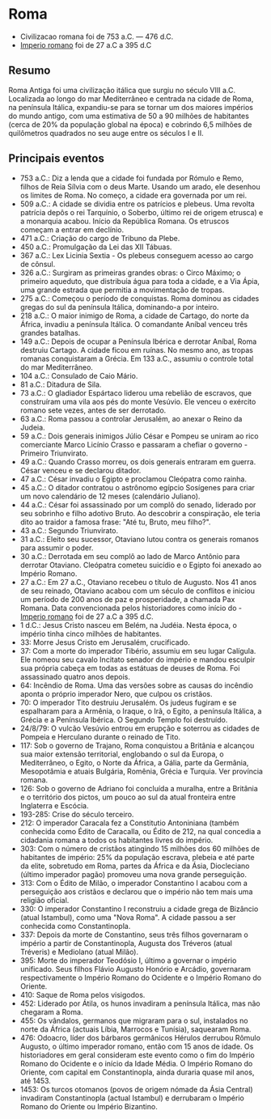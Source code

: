 # Roma

- Civilizacao romana foi de 753 a.C. — 476 d.C. 
- [Imperio romano](imperio-romano) foi de 27 a.C a 395 d.C

## Resumo

Roma Antiga foi uma civilização itálica que surgiu no século VIII a.C. Localizada ao longo do mar Mediterrâneo e centrada na cidade de Roma, na península Itálica, expandiu-se para se tornar um dos maiores impérios do mundo antigo, com uma estimativa de 50 a 90 milhões de habitantes (cerca de 20% da população global na época) e cobrindo 6,5 milhões de quilômetros quadrados no seu auge entre os séculos I e II.

## Principais eventos

- 753 a.C.: Diz a lenda que a cidade foi fundada por Rómulo e Remo, filhos de Reia Sílvia com o deus Marte. Usando um arado, ele desenhou os limites de Roma. No começo, a cidade era governada por um rei.
- 509 a.C.: A cidade se dividia entre os patrícios e plebeus. Uma revolta patrícia depôs o rei Tarquínio, o Soberbo, último rei de origem etrusca) e a monarquia acabou. Início da República Romana. Os etruscos começam a entrar em declínio.
- 471 a.C.: Criação do cargo de Tribuno da Plebe.
- 450 a.C.: Promulgação da Lei das XII Tábuas.
- 367 a.C.: Lex Licinia Sextia - Os plebeus conseguem acesso ao cargo de cônsul.
- 326 a.C.: Surgiram as primeiras grandes obras: o Circo Máximo; o primeiro aqueduto, que distribuía água para toda a cidade, e a Via Ápia, uma grande estrada que permitia a movimentação de tropas.
- 275 a.C.: Começou o período de conquistas. Roma dominou as cidades gregas do sul da península Itálica, dominando-a por inteiro.
- 218 a.C.: O maior inimigo de Roma, a cidade de Cartago, do norte da África, invadiu a península Itálica. O comandante Aníbal venceu três grandes batalhas.
- 149 a.C.: Depois de ocupar a Península Ibérica e derrotar Aníbal, Roma destruiu Cartago. A cidade ficou em ruínas. No mesmo ano, as tropas romanas conquistaram a Grécia. Em 133 a.C., assumiu o controle total do mar Mediterrâneo.
- 104 a.C.: Consulado de Caio Mário.
- 81 a.C.: Ditadura de Sila.
- 73 a.C.: O gladiador Espártaco liderou uma rebelião de escravos, que construíram uma vila aos pés do monte Vesúvio. Ele venceu o exército romano sete vezes, antes de ser derrotado.
- 63 a.C.: Roma passou a controlar Jerusalém, ao anexar o Reino da Judeia.
- 59 a.C.: Dois generais inimigos Júlio César e Pompeu se uniram ao rico comerciante Marco Licínio Crasso e passaram a chefiar o governo - Primeiro Triunvirato.
- 49 a.C.: Quando Crasso morreu, os dois generais entraram em guerra. César venceu e se declarou ditador.
- 47 a.C.: César invadiu o Egipto e proclamou Cleópatra como rainha.
- 45 a.C.: O ditador contratou o astrônomo egípcio Sosígenes para criar um novo calendário de 12 meses (calendário Juliano).
- 44 a.C.: César foi assassinado por um complô do senado, liderado por seu sobrinho e filho adotivo Bruto. Ao descobrir a conspiração, ele teria dito ao traidor a famosa frase: "Até tu, Bruto, meu filho?".
- 43 a.C.: Segundo Triunvirato.
- 31 a.C.: Eleito seu sucessor, Otaviano lutou contra os generais romanos para assumir o poder.
- 30 a.C.: Derrotada em seu complô ao lado de Marco Antônio para derrotar Otaviano. Cleópatra cometeu suicídio e o Egipto foi anexado ao Império Romano.
- 27 a.C.: Em 27 a.C., Otaviano recebeu o título de Augusto. Nos 41 anos de seu reinado, Otaviano acabou com um século de conflitos e iniciou um período de 200 anos de paz e prosperidade, a chamada Pax Romana. Data convencionada pelos historiadores como início do - [Imperio romano](imperio-romano) foi de 27 a.C a 395 d.C.
- 1 d.C.: Jesus Cristo nasceu em Belém, na Judéia. Nesta época, o império tinha cinco milhões de habitantes.
- 33: Morre Jesus Cristo em Jerusalém, crucificado.
- 37: Com a morte do imperador Tibério, assumiu em seu lugar Calígula. Ele nomeou seu cavalo Incitato senador do império e mandou esculpir sua própria cabeça em todas as estátuas de deuses de Roma. Foi assassinado quatro anos depois.
- 64: Incêndio de Roma. Uma das versões sobre as causas do incêndio aponta o próprio imperador Nero, que culpou os cristãos.
- 70: O imperador Tito destruiu Jerusalém. Os judeus fugiram e se espalharam para a Armênia, o Iraque, o Irã, o Egito, a península Itálica, a Grécia e a Península Ibérica. O Segundo Templo foi destruído.
- 24/8/79: O vulcão Vesúvio entrou em erupção e soterrou as cidades de Pompeia e Herculano durante o reinado de Tito.
- 117: Sob o governo de Trajano, Roma conquistou a Britânia e alcançou sua maior extensão territorial, englobando o sul da Europa, o Mediterrâneo, o Egito, o Norte da África, a Gália, parte da Germânia, Mesopotâmia e atuais Bulgária, Romênia, Grécia e Turquia. Ver província romana.
- 126: Sob o governo de Adriano foi concluída a muralha, entre a Britânia e o território dos pictos, um pouco ao sul da atual fronteira entre Inglaterra e Escócia.
- 193-285: Crise do século terceiro.
- 212: O imperador Caracala fez a Constitutio Antoniniana (também conhecida como Édito de Caracalla, ou Édito de 212, na qual concedia a cidadania romana a todos os habitantes livres do império.
- 303: Com o número de cristãos atingindo 15 milhões dos 60 milhões de habitantes de império: 25% da população escrava, plebeia e até parte da elite, sobretudo em Roma, partes da África e da Ásia, Diocleciano (último imperador pagão) promoveu uma nova grande perseguição.
- 313: Com o Édito de Milão, o imperador Constantino I acabou com a perseguição aos cristãos e declarou que o império não tem mais uma religião oficial.
- 330: O imperador Constantino I reconstruiu a cidade grega de Bizâncio (atual Istambul), como uma "Nova Roma". A cidade passou a ser conhecida como Constantinopla.
- 337: Depois da morte de Constantino, seus três filhos governaram o império a partir de Constantinopla, Augusta dos Tréveros (atual Tréveris) e Mediolano (atual Milão).
- 395: Morte do imperador Teodósio I, último a governar o império unificado. Seus filhos Flávio Augusto Honório e Arcádio, governaram respectivamente o Império Romano do Ocidente e o Império Romano do Oriente.
- 410: Saque de Roma pelos visigodos.
- 452: Liderado por Átila, os hunos invadiram a península Itálica, mas não chegaram a Roma.
- 455: Os vândalos, germanos que migraram para o sul, instalados no norte da África (actuais Líbia, Marrocos e Tunísia), saquearam Roma.
- 476: Odoacro, líder dos bárbaros germânicos Hérulos derrubou Rômulo Augusto, o último imperador romano, então com 15 anos de idade. Os historiadores em geral consideram este evento como o fim do Império Romano do Ocidente e o início da Idade Média. O Império Romano do Oriente, com capital em Constantinopla, ainda duraria quase mil anos, até 1453.
- 1453: Os turcos otomanos (povos de origem nómade da Ásia Central) invadiram Constantinopla (actual Istambul) e derrubaram o Império Romano do Oriente ou Império Bizantino.